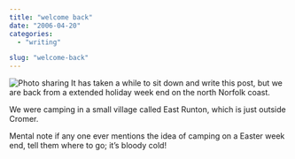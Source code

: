 ```yaml
---
title: "welcome back"
date: "2006-04-20"
categories:
  - "writing"

slug: "welcome-back"
---
```


![Photo sharing](/images/130943517.jpg)
It has taken a while to sit down and write this post, but we are back from a extended holiday week end on the north Norfolk coast.

We were camping in a small village called East Runton, which is just outside Cromer.

Mental note if any one ever mentions the idea of camping on a Easter week end, tell them where to go; it’s bloody cold!
